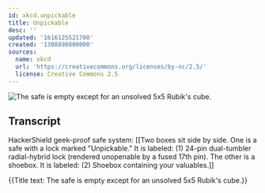 ```yaml
---
id: xkcd.unpickable
title: Unpickable
desc: ''
updated: '1616125521700'
created: '1308898800000'
sources:
  name: xkcd
  url: 'https://creativecommons.org/licenses/by-nc/2.5/'
  license: Creative Commons 2.5
---
```

![The safe is empty except for an unsolved 5x5 Rubik's cube.](https://imgs.xkcd.com/comics/unpickable.png)

## Transcript
HackerShield geek-proof safe system:
[[Two boxes sit side by side. One is a safe with a lock marked "Unpickable." It is labeled: (1) 24-pin dual-tumbler radial-hybrid lock (rendered unopenable by a fused 17th pin). The other is a shoebox. It is labeled: (2) Shoebox containing your valuables.]]

{{Title text: The safe is empty except for an unsolved 5x5 Rubik's cube.}}
